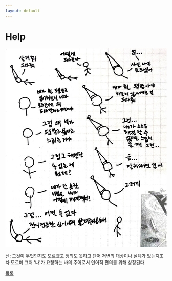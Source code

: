```yaml
---
layout: default
---
```

# Help

![h](./250128.jpg)

신: 그것이 무엇인지도 모르겠고 정의도  못하고 단어 저변의 대상이나 실체가 있는지조차 모르며 그저 '나'가 요청하는 바의 주어로서 언어적 편의를 위해 상정된다


<div class="pagination">
  <a href="{{ '/List/Doodles/doodles.html' | relative_url }}" class="prev-button" data-turbo="true">목록</a>
</div>